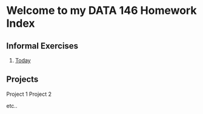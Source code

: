 # Welcome to my DATA 146 Homework Index

## Informal Exercises

1. [Today](https://www.google.com/)

## Projects

Project 1
Project 2

etc..
